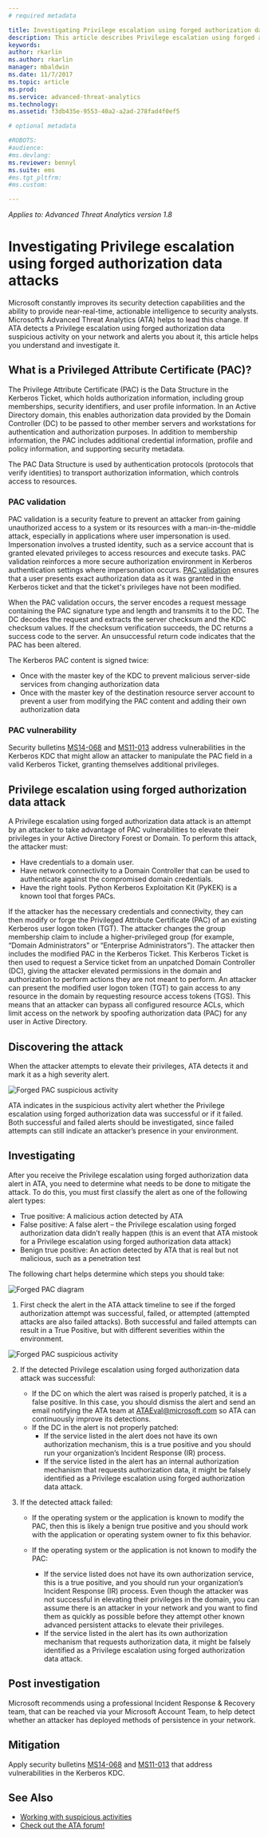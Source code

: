 ```yaml
---
# required metadata

title: Investigating Privilege escalation using forged authorization data attacks | Microsoft Docs
description: This article describes Privilege escalation using forged authorization data attacks and provides investigation instructions when this threat is detected on your network.
keywords:
author: rkarlin
ms.author: rkarlin
manager: mbaldwin
ms.date: 11/7/2017
ms.topic: article
ms.prod:
ms.service: advanced-threat-analytics
ms.technology:
ms.assetid: f3db435e-9553-40a2-a2ad-278fad4f0ef5

# optional metadata

#ROBOTS:
#audience:
#ms.devlang:
ms.reviewer: bennyl
ms.suite: ems
#ms.tgt_pltfrm:
#ms.custom:

---
```


*Applies to: Advanced Threat Analytics version 1.8*

# Investigating Privilege escalation using forged authorization data attacks

Microsoft constantly improves its security detection capabilities and the ability to provide near-real-time, actionable intelligence to security analysts. Microsoft’s Advanced Threat Analytics (ATA) helps to lead this change. 
If ATA detects a Privilege escalation using forged authorization data suspicious activity on your network and alerts you about it, this article helps you understand and investigate it.

## What is a Privileged Attribute Certificate (PAC)?

The Privilege Attribute Certificate (PAC) is the Data Structure in the Kerberos Ticket, which holds authorization information, including group memberships, security identifiers, and user profile information. In an Active Directory domain, this enables authorization data provided by the Domain Controller (DC) to be passed to other member servers and workstations for authentication and authorization purposes. In addition to membership information, the PAC includes additional credential information, profile and policy information, and supporting security metadata. 

The PAC Data Structure is used by authentication protocols (protocols that verify identities) to transport authorization information, which controls access to resources.

### PAC validation

PAC validation is a security feature to prevent an attacker from gaining unauthorized access to a system or its resources with a man-in-the-middle attack, especially in applications where user impersonation is used. Impersonation involves a trusted identity, such as a service account that is granted elevated privileges to access resources and execute tasks. PAC validation reinforces a more secure authorization environment in Kerberos authentication settings where impersonation occurs. [PAC validation](https://blogs.msdn.microsoft.com/openspecification/2009/04/24/understanding-microsoft-kerberos-pac-validation/) ensures that a user presents exact authorization data as it was granted in the Kerberos ticket and that the ticket's privileges have not been modified.

When the PAC validation occurs, the server encodes a request message containing the PAC signature type and length and transmits it to the DC. The DC decodes the request and extracts the server checksum and the KDC checksum values. If the checksum verification succeeds, the DC returns a success code to the server. An unsuccessful return code indicates that the PAC has been altered. 

The Kerberos PAC content is signed twice: 
- Once with the master key of the KDC to prevent malicious server-side services from changing authorization data
- Once with the master key of the destination resource server account to prevent a user from modifying the PAC content and adding their own authorization data

### PAC vulnerability
Security bulletins [MS14-068](https://technet.microsoft.com/library/security/MS14-068.aspx) and [MS11-013](https://technet.microsoft.com/library/security/ms11-013.aspx) address vulnerabilities in the Kerberos KDC that might allow an attacker to manipulate the PAC field in a valid Kerberos Ticket, granting themselves additional privileges.

## Privilege escalation using forged authorization data attack

A Privilege escalation using forged authorization data attack is an attempt by an attacker to take advantage of PAC vulnerabilities to elevate their privileges in your Active Directory Forest or Domain. To perform this attack, the attacker must:
-	Have credentials to a domain user.
-	Have network connectivity to a Domain Controller that can be used to authenticate against the compromised domain credentials.
-	Have the right tools. Python Kerberos Exploitation Kit (PyKEK) is a known tool that forges PACs.

If the attacker has the necessary credentials and connectivity, they can then modify or forge the Privileged Attribute Certificate (PAC) of an existing Kerberos user logon token (TGT). The attacker changes the group membership claim to include a higher-privileged group (for example, “Domain Administrators” or “Enterprise Administrators”). The attacker then includes the modified PAC in the Kerberos Ticket. This Kerberos Ticket is then used to request a Service ticket from an unpatched Domain Controller (DC), giving the attacker elevated permissions in the domain and authorization to perform actions they are not meant to perform. 
An attacker can present the modified user logon token (TGT) to gain access to any resource in the domain by requesting resource access tokens (TGS). This means that an attacker can bypass all configured resource ACLs, which limit access on the network by spoofing authorization data (PAC) for any user in Active Directory.

## Discovering the attack
When the attacker attempts to elevate their privileges, ATA detects it and mark it as a high severity alert.

![Forged PAC suspicious activity](./media/forged-pac.png)

ATA indicates in the suspicious activity alert whether the Privilege escalation using forged authorization data was successful or if it failed. Both successful and failed alerts should be investigated, since failed attempts can still indicate an attacker’s presence in your environment.

## Investigating
After you receive the Privilege escalation using forged authorization data alert in ATA, you need to determine what needs to be done to mitigate the attack. To do this, you must first classify the alert as one of the following alert types: 
-	True positive: A malicious action detected by ATA
-	False positive: A false alert – the Privilege escalation using forged authorization data didn’t really happen (this is an event that ATA mistook for a Privilege escalation using forged authorization data attack)
-	Benign true positive: An action detected by ATA that is real but not malicious, such as a penetration test

The following chart helps determine which steps you should take:

![Forged PAC diagram](./media/forged-pac-diagram.png)

1. First check the alert in the ATA attack timeline to see if the forged authorization attempt was successful, failed, or attempted (attempted attacks are also failed attacks). Both successful and failed attempts can result in a True Positive, but with different severities within the environment.
 
 ![Forged PAC suspicious activity](./media/forged-pac-sa.png)


2.	If the detected Privilege escalation using forged authorization data attack was successful:
    -	If the DC on which the alert was raised is properly patched, it is a false positive. In this case, you should dismiss the alert and send an email notifying the ATA team at ATAEval@microsoft.com so ATA can continuously improve its detections. 
    -	If the DC in the alert is not properly patched:
        -	If the service listed in the alert does not have its own authorization mechanism, this is a true positive and you should run your organization’s Incident Response (IR) process. 
        -	If the service listed in the alert has an internal authorization mechanism that requests authorization data, it might be falsely identified as a Privilege escalation using forged authorization data attack. 

3.	If the detected attack failed:
    -	If the operating system or the application is known to modify the PAC, then this is likely a benign true positive and you should work with the application or operating system owner to fix this behavior.

    -	If the operating system or the application is not known to modify the PAC: 

        -	If the service listed does not have its own authorization service, this is a true positive, and you should run your organization’s Incident Response (IR) process. Even though the attacker was not successful in elevating their privileges in the domain, you can assume there is an attacker in your network and you want to find them as quickly as possible before they attempt other known advanced persistent attacks to elevate their privileges. 
        -	If the service listed in the alert has its own authorization mechanism that requests authorization data, it might be falsely identified as a Privilege escalation using forged authorization data attack.

## Post investigation
Microsoft recommends using a professional Incident Response & Recovery team, that can be reached via your Microsoft Account Team, to help detect whether an attacker has deployed methods of persistence in your network.


## Mitigation

Apply security bulletins [MS14-068](https://technet.microsoft.com/library/security/MS14-068.aspx) and [MS11-013](https://technet.microsoft.com/library/security/ms11-013.aspx)  that address vulnerabilities in the Kerberos KDC. 


## See Also
- [Working with suspicious activities](working-with-suspicious-activities.md)
- [Check out the ATA forum!](https://social.technet.microsoft.com/Forums/security/home?forum=mata)
